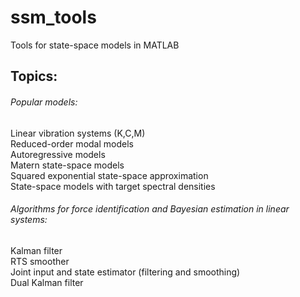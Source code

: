# ssm_tools
Tools for state-space models in MATLAB 

## Topics:
###### Popular models:
Linear vibration systems (K,C,M) \
Reduced-order modal models \
Autoregressive models  \
Matern state-space models \
Squared exponential state-space approximation \
State-space models with target spectral densities 

###### Algorithms for force identification and Bayesian estimation in linear systems:
Kalman filter \
RTS smoother \
Joint input and state estimator (filtering and smoothing) \
Dual Kalman filter 
